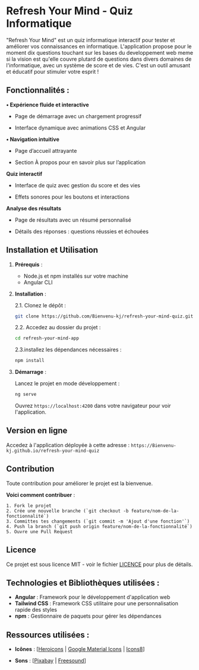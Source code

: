 # Refresh Your Mind - Quiz Informatique

"Refresh Your Mind" est un quiz informatique interactif pour tester et améliorer vos connaissances en informatique. L'application propose pour le moment dix questions touchant sur les bases du developpement web meme si la vision est qu'elle couvre plutard de questions dans divers domaines de l'informatique, avec un système de score et de vies. C'est un outil amusant et éducatif pour stimuler votre esprit !

## Fonctionnalités :

**• Expérience fluide et interactive**

  - Page de démarrage avec un chargement progressif

  - Interface dynamique avec animations CSS et Angular
 

**• Navigation intuitive**

  - Page d’accueil attrayante

  - Section À propos pour en savoir plus sur l’application


**Quiz interactif**

  - Interface de quiz avec gestion du score et des vies

  - Effets sonores pour les boutons et interactions


**Analyse des résultats**

  - Page de résultats avec un résumé personnalisé

  - Détails des réponses : questions réussies et échouées

## Installation et Utilisation

1. **Prérequis** :

   - Node.js et npm installés sur votre machine
   - Angular CLI

2. **Installation** :

   2.1. Clonez le dépôt :

   ```bash
   git clone https://github.com/Bienvenu-kj/refresh-your-mind-quiz.git
   ```

   2.2. Accedez au dossier du projet :

   ```bash
   cd refresh-your-mind-app
   ```

   2.3.installez les dépendances nécessaires :

   ```bash
   npm install
   ```

3. **Démarrage** :

   Lancez le projet en mode développement :

   ```bash
   ng serve
   ```

   Ouvrez `https://localhost:4200` dans votre navigateur pour voir l'application.

## Version en ligne

Accedez à l'application déployée à cette adresse :
`https://Bienvenu-kj.github.io/refresh-your-mind-quiz`

## Contribution

Toute contribution pour améliorer le projet est la bienvenue.

**Voici comment contribuer** :

    1. Fork le projet
    2. Crée une nouvelle branche (`git checkout -b feature/nom-de-la-fonctionnalité`)
    3. Committes tes changements (`git commit -m 'Ajout d'une fonction'`)
    4. Push la branch (`git push origin feature/nom-de-la-fonctionnalité`)
    5. Ouvre une Pull Request

## Licence

Ce projet est sous licence MIT - voir le fichier [LICENCE](LICENSE) pour plus de détails.

## Technologies et Bibliothèques utilisées :

- **Angular** : Framework pour le développement d'application web
- **Tailwind CSS** : Framework CSS utilitaire pour une personnalisation rapide des styles
- **npm** : Gestionnaire de paquets pour gérer les dépendances

## Ressources utilisées :

- **Icônes** : [[Heroicons](https://heroicons.com) | [Google Material Icons](https://fonts.google.com/icons) | [Icons8](https://icons8.fr/)]

- **Sons** : [[Pixabay](https://pixabay.com/sound-effects/) | [Freesound](https://freesound.org)]
